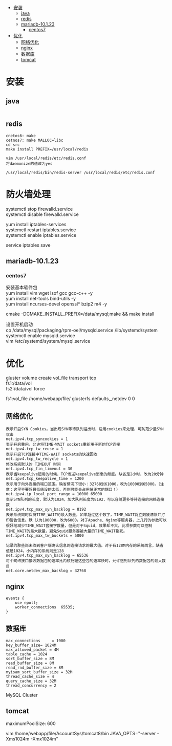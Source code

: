 <!-- TOC depthFrom:1 depthTo:6 withLinks:1 updateOnSave:1 orderedList:0 -->

- [安装](#安装)
	- [java](#java)
	- [redis](#redis)
	- [mariadb-10.1.23](#mariadb-10123)
		- [centos7](#centos7)
- [优化](#优化)
	- [网络优化](#网络优化)
	- [nginx](#nginx)
	- [数据库](#数据库)
	- [tomcat](#tomcat)

<!-- /TOC -->

# 安装
## java

```

```
## redis
```
cnetos6: make
cetnos7: make MALLOC=libc
cd src
make install PREFIX=/usr/local/redis

vim /usr/local/redis/etc/redis.conf
将daemonize的值改为yes

/usr/local/redis/bin/redis-server /usr/local/redis/etc/redis.conf
```
# 防火墙处理
systemctl stop firewalld.service  
systemctl disable firewalld.service  

yum install iptables-services  
systemctl restart iptables.service  
systemctl enable iptables.service  

service iptables save  

## mariadb-10.1.23
### centos7
安装基本软件包  
yum install vim wget lsof gcc gcc-c++ -y  
yum install net-tools bind-utils -y  
yum install ncurses-devel openssl* bzip2 m4 -y  

cmake -DCMAKE_INSTALL_PREFIX=/data/mysql;make && make install  

设置开机启动  
cp /data/mysql/packaging/rpm-oel/mysqld.service /lib/systemd/system  
systemctl enable mysqld.service  
vim /etc/systemd/system/mysql.service  

# 优化

gluster volume create vol_file transport tcp \
fs1:/data/vol \
fs2:/data/vol force

fs1:vol_file  /home/webapp/file/  glusterfs  defaults,_netdev 0 0

## 网络优化

```
表示开启SYN Cookies。当出现SYN等待队列溢出时，启用cookies来处理，可防范少量SYN攻击
net.ipv4.tcp_syncookies = 1
表示开启重用。允许将TIME-WAIT sockets重新用于新的TCP连接
net.ipv4.tcp_tw_reuse = 1
表示开启TCP连接中TIME-WAIT sockets的快速回收
net.ipv4.tcp_tw_recycle = 1
修改系統默认的 TIMEOUT 时间
net.ipv4.tcp_fin_timeout = 30
表示当keepalive起用的时候，TCP发送keepalive消息的频度。缺省是2小时，改为20分钟
net.ipv4.tcp_keepalive_time = 1200
表示用于向外连接的端口范围。缺省情况下很小：32768到61000，改为10000到65000。（注意：这里不要将最低值设的太低，否则可能会占用掉正常的端口！）
net.ipv4.ip_local_port_range = 10000 65000
表示SYN队列的长度，默认为1024，加大队列长度为8192，可以容纳更多等待连接的网络连接数
net.ipv4.tcp_max_syn_backlog = 8192
表示系统同时保持TIME_WAIT的最大数量，如果超过这个数字，TIME_WAIT将立刻被清除并打印警告信息。默 认为180000，改为6000。对于Apache、Nginx等服务器，上几行的参数可以很好地减少TIME_WAIT套接字数量，但是对于Squid，效果却不大。此项参数可以控制TIME_WAIT的最大数量，避免Squid服务器被大量的TIME_WAIT拖死。
net.ipv4.tcp_max_tw_buckets = 5000

记录的那些尚未收到客户端确认信息的连接请求的最大值。对于有128M内存的系统而言，缺省值是1024，小内存的系统则是128
net.ipv4.tcp_max_syn_backlog = 65536
每个网络接口接收数据包的速率比内核处理这些包的速率快时，允许送到队列的数据包的最大数目
net.core.netdev_max_backlog = 32768
```

## nginx
```
events {
    use epoll;
    worker_connections  65535;
}
```


## 数据库
```
max_connections     = 1000
key_buffer_size= 1024M
max_allowed_packet = 4M
table_cache = 1024
sort_buffer_size = 8M
read_buffer_size = 8M
read_rnd_buffer_size = 8M
myisam_sort_buffer_size = 32M
thread_cache_size = 4
query_cache_size = 32M
thread_concurrency = 2

```
MySQL Cluster

## tomcat
maximumPoolSize: 600


vim /home/webapp/file/AccountSys/tomcat8/bin
JAVA_OPTS="-server -Xms1024m -Xmx1024m"
